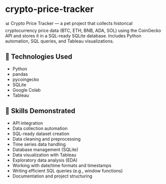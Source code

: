 # crypto-price-tracker
📊 Crypto Price Tracker — a pet project that collects historical cryptocurrency price data (BTC, ETH, BNB, ADA, SOL) using the CoinGecko API and stores it in a SQL-ready SQLite database. Includes Python automation, SQL queries, and Tableau visualizations.

## 🔧 Technologies Used
- Python
- pandas
- pycoingecko
- SQLite
- Google Colab
- Tableau

## 🧠 Skills Demonstrated
  - API integration
  - Data collection automation
  - SQL-ready dataset creation
  - Data cleaning and preprocessing
  - Time series data handling
  - Database management (SQLite)
  - Data visualization with Tableau
  - Exploratory data analysis (EDA)
  - Working with date/time formats and timestamps
  - Writing efficient SQL queries (e.g., window functions)
  - Documentation and project structuring

    
